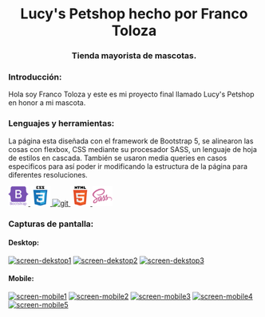 <h1 align="center">Lucy's Petshop hecho por Franco Toloza</h1>
<h3 align="center">Tienda mayorista de mascotas.</h3>

<h3 align="left">Introducción:</h3>
<p align="left">Hola soy Franco Toloza y este es mi proyecto final llamado Lucy's Petshop en honor a mi mascota.
</p>

<h3 align="left">Lenguajes y herramientas:</h3>
<p align="left">La página esta diseñada con el framework de Bootstrap 5, se alinearon las cosas con flexbox, CSS mediante su procesador SASS, un lenguaje de hoja de estilos en cascada. También se usaron media queries en casos especificos para así poder ir modificando la estructura de la página para diferentes resoluciones.</p>
<p align="left"> <a href="https://getbootstrap.com" target="_blank" rel="noreferrer"> <img src="https://raw.githubusercontent.com/devicons/devicon/master/icons/bootstrap/bootstrap-plain-wordmark.svg" alt="bootstrap" width="40" height="40"/> </a> <a href="https://www.w3schools.com/css/" target="_blank" rel="noreferrer"> <img src="https://raw.githubusercontent.com/devicons/devicon/master/icons/css3/css3-original-wordmark.svg" alt="css3" width="40" height="40"/> </a> <a href="https://git-scm.com/" target="_blank" rel="noreferrer"> <img src="https://www.vectorlogo.zone/logos/git-scm/git-scm-icon.svg" alt="git" width="40" height="40"/> </a> <a href="https://www.w3.org/html/" target="_blank" rel="noreferrer"> <img src="https://raw.githubusercontent.com/devicons/devicon/master/icons/html5/html5-original-wordmark.svg" alt="html5" width="40" height="40"/> </a> <a href="https://sass-lang.com" target="_blank" rel="noreferrer"> <img src="https://raw.githubusercontent.com/devicons/devicon/master/icons/sass/sass-original.svg" alt="sass" width="40" height="40"/> </a> </p>
<h3 align="left">Capturas de pantalla:</h3>
<h4 align="left">Desktop:</h4>
<a href='https://postimg.cc/NLs2ZTjd' target='_blank'><img src='https://i.postimg.cc/NLs2ZTjd/screen-dekstop1.png' border='0' alt='screen-dekstop1'/></a>
<a href='https://postimg.cc/T53ym84z' target='_blank'><img src='https://i.postimg.cc/T53ym84z/screen-dekstop2.png' border='0' alt='screen-dekstop2'/></a>
<a href='https://postimg.cc/jwXwLqZ6' target='_blank'><img src='https://i.postimg.cc/jwXwLqZ6/screen-dekstop3.png' border='0' alt='screen-dekstop3'/></a>
<h4 align="left">Mobile:</h4>
<a href='https://postimg.cc/f3Y0Qfdr' target='_blank'><img src='https://i.postimg.cc/f3Y0Qfdr/screen-mobile1.png' border='0' alt='screen-mobile1'/></a>
<a href='https://postimg.cc/sMkZLNMW' target='_blank'><img src='https://i.postimg.cc/sMkZLNMW/screen-mobile2.png' border='0' alt='screen-mobile2'/></a>
<a href='https://postimg.cc/HrcyBgkH' target='_blank'><img src='https://i.postimg.cc/HrcyBgkH/screen-mobile3.png' border='0' alt='screen-mobile3'/></a>
<a href='https://postimg.cc/2V5vLvp1' target='_blank'><img src='https://i.postimg.cc/2V5vLvp1/screen-mobile4.png' border='0' alt='screen-mobile4'/></a>
<a href='https://postimg.cc/PPFDWxh2' target='_blank'><img src='https://i.postimg.cc/PPFDWxh2/screen-mobile5.png' border='0' alt='screen-mobile5'/></a>




